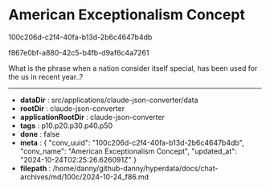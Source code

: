 # American Exceptionalism Concept

100c206d-c2f4-40fa-b13d-2b6c4647b4db

f867e0bf-a880-42c5-b4fb-d9af6c4a7261

What is the phrase when a nation consider itself special, has been used for the us in recent year..?

---

* **dataDir** : src/applications/claude-json-converter/data
* **rootDir** : claude-json-converter
* **applicationRootDir** : claude-json-converter
* **tags** : p10.p20.p30.p40.p50
* **done** : false
* **meta** : {
  "conv_uuid": "100c206d-c2f4-40fa-b13d-2b6c4647b4db",
  "conv_name": "American Exceptionalism Concept",
  "updated_at": "2024-10-24T02:25:26.626091Z"
}
* **filepath** : /home/danny/github-danny/hyperdata/docs/chat-archives/md/100c/2024-10-24_f86.md